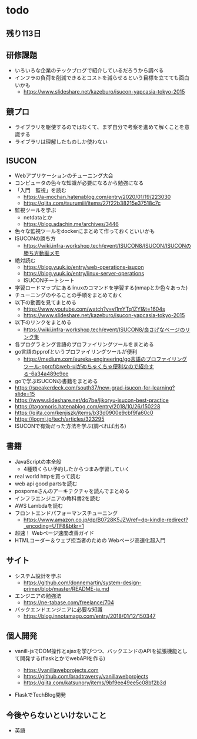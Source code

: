 # todo

## 残り113日

## 研修課題
- いろいろな企業のテックブログで紹介しているだろうから調べる
- インフラの負荷を削減できるとコストを減らせるという目標を立てても面白いかも
  - https://www.slideshare.net/kazeburo/isucon-yapcasia-tokyo-2015

## 競プロ
- ライブラリを駆使するのではなくて、まず自分で考察を進めて解くことを意識する
- ライブラリは理解したものしか使わない

## ISUCON
- Webアプリケーションのチューニング大会
- コンピュータの色々な知識が必要になるから勉強になる
- 「入門　監視」を読む
  - https://a-mochan.hatenablog.com/entry/2020/01/19/223030
  - https://qiita.com/tsurumiii/items/27f22b38215e37518c7c
- 監視ツールを学ぶ
  - netdataとか
  - https://blog.adachin.me/archives/3446
- 色々な監視ツールをdockerにまとめて作っておくといいかも
- ISUCONの勝ち方
  - https://wiki.infra-workshop.tech/event/ISUCON8/ISUCON/ISUCONの勝ち方動画メモ
- 絶対読む
  - https://blog.yuuk.io/entry/web-operations-isucon
  - https://blog.yuuk.io/entry/linux-server-operations
  - ISUCONチートシート
- 学習ロードマップにあるlinuxのコマンドを学習する(nmapとか色々あった)
- チューニングのやることの手順をまとめておく
- 以下の動画を見てまとめる
  - https://www.youtube.com/watch?v=vl1mYTq1ZYI&t=1604s
  - https://www.slideshare.net/kazeburo/isucon-yapcasia-tokyo-2015
- 以下のリンクをまとめる
  - https://wiki.infra-workshop.tech/event/ISUCON8/良さげなページのリンク集
- 各プログラミング言語のプロファイリングツールをまとめる
- go言語のpprofというプロファイリングツールが便利
  - https://medium.com/eureka-engineering/go言語のプロファイリングツール-pprofのweb-uiがめちゃくちゃ便利なので紹介する-6a34a489c9ee
- goで学ぶISUCONの書籍をまとめる
- https://speakerdeck.com/south37/new-grad-isucon-for-learning?slide=15
- https://www.slideshare.net/do7be/jikoryu-isucon-best-practice
- https://tagomoris.hatenablog.com/entry/2018/10/26/150228
- https://qiita.com/kenjiszk/items/b33d0900e9cbf9fa60c0
- https://logmi.jp/tech/articles/323295
- ISUCONで有効だった方法を学ぶ(調べれば出る)

## 書籍
- JavaScriptの本全般
  - 4種類くらい予約したからつまみ学習していく
- real world httpを買って読む
- web api good partsを読む
- pospomeさんのアーキテクチャを読んでまとめる
- インフラエンジニアの教科書2を読む
- AWS Lambdaを読む
- フロントエンドパフォーマンスチューニング
  - https://www.amazon.co.jp/dp/B0728K5JZV/ref=dp-kindle-redirect?_encoding=UTF8&btkr=1
- 超速！ Webページ速度改善ガイド
- HTMLコーダー＆ウェブ担当者のための Webページ高速化超入門

## サイト
- システム設計を学ぶ
  - https://github.com/donnemartin/system-design-primer/blob/master/README-ja.md
- エンジニアの勉強法
  - https://ne-tabase.com/freelance/704
- バックエンドエンジニアに必要な知識
  - https://blog.innotamago.com/entry/2018/01/12/150347

## 個人開発
- vanill-jsでDOM操作とajaxを学びつつ、バックエンドのAPIを拡張機能として開発する(flaskとかでwebAPIを作る)
  - https://vanillawebprojects.com
  - https://github.com/bradtraversy/vanillawebprojects
  - https://qiita.com/katsunory/items/9bf9ee49ee5c08bf2b3d

- FlaskでTechBlog開発

## 今後やらないといけないこと
- 英語
